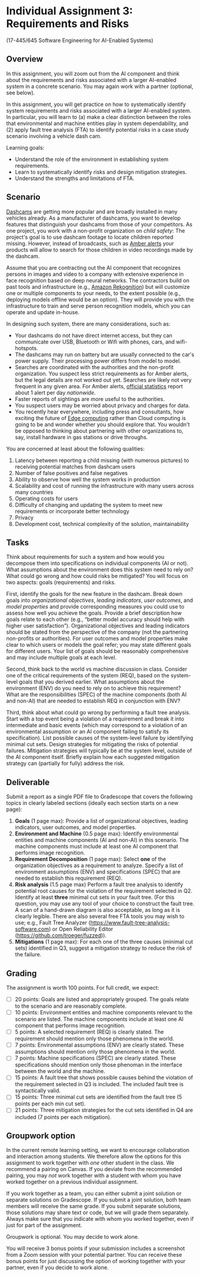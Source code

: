 # Individual Assignment 3: Requirements and Risks

(17-445/645 Software Engineering for AI-Enabled Systems)

## Overview

In this assignment, you will zoom out from the AI component and think about the requirements and risks associated with a larger AI-enabled system in a concrete scenario. You may again work with a partner (optional, see below).

In this assignment, you will get practice on how to systematically identify system requirements and risks associated with a larger AI-enabled system. In particular, you will learn to (a) make a clear distinction between the roles that environmental and machine entities play in system dependability, and (2) apply fault tree analysis (FTA) to identify potential risks in a case study scenario involving a vehicle dash cam.

Learning goals:
* Understand the role of the environment in establishing system requirements.
* Learn to systematically identify risks and design mitigation strategies.
* Understand the strengths and limitations of FTA.

## Scenario

[Dashcams](https://en.wikipedia.org/wiki/Dashcam) are getting more popular and are broadly installed in many vehicles already. As a manufacturer of dashcams, you want to develop features that distinguish your dashcams from those of your competitors. As one project, you work with a non-profit organization on *child safety*: The project's goal is to use dashcam footage to locate children reported missing. However, instead of broadcasts, such as [Amber alerts](https://en.wikipedia.org/wiki/Amber_alert) your products will allow to search for those children in video recordings made by the dashcam.

Assume that you are contracting out the AI component that recognizes persons in images and video to a company with extensive experience in face recognition based on deep neural networks. The contractors build on past tools and infrastructure (e.g., [Amazon Rekognition](https://aws.amazon.com/rekognition/)) but will customize one or multiple components to your needs, to the extent possible (e.g., deploying models offline would be an option). They will provide you with the infrastructure to train and serve person recognition models, which you can operate and update in-house.

In designing such system, there are many considerations, such as:
* Your dashcams do not have direct internet access, but they can communicate over USB, Bluetooth or Wifi with phones, cars, and wifi-hotspots.
* The dashcams may run on battery but are usually connected to the car's power supply. Their processing power differs from model to model.
* Searches are coordinated with the authorities and the non-profit organization. You suspect less strict requirements as for Amber alerts, but the legal details are not worked out yet. Searches are likely not very frequent in any given area. For Amber alerts, [official statistics](https://amberalert.gov/statistics.htm) report about 1 alert per day *nationwide*.
* Faster reports of sightings are more useful to the authorities.
* You suspect users may be worried about privacy and charges for data.
* You recently hear everywhere, including press and consultants, how exciting the future of [Edge computing](https://en.wikipedia.org/wiki/Edge_computing) rather than Cloud computing is going to be and wonder whether you should explore that. You wouldn't be opposed to thinking about partnering with other organizations to, say, install hardware in gas stations or drive throughs.

You are concerned at least about the following qualities:

1. Latency between reporting a child missing (with numerous pictures) to receiving potential matches from dashcam users
2. Number of false positives and false negatives
3. Ability to observe how well the system works in production
4. Scalability and cost of running the infrastructure with many users across many countries
5. Operating costs for users
6. Difficulty of changing and updating the system to meet new requirements or incorporate better technology
7. Privacy
8. Development cost, technical complexity of the solution, maintainability

## Tasks

Think about requirements for such a system and how would you decompose them into specifications on individual components (AI or not). What assumptions about the environment does this system need to rely on? What could go wrong and how could risks be mitigated? You will focus on two aspects: goals (requirements) and risks.

First, identify the goals for the new feature in the dashcam. Break down goals into *organizational objectives*, *leading indicators*, *user outcomes*, and *model properties* and provide corresponding measures you could use to assess how well you achieve the goals. Provide a brief description how goals relate to each other (e.g., “better model accuracy should help with higher user satisfaction”). Organizational objectives and leading indicators should be stated from the perspective of the company (not the partnering non-profits or authorities).  For user outcomes and model properties make clear to which users or models the goal refer; you may state different goals for different users. Your list of goals should be reasonably comprehensive and may include multiple goals at each level.

Second, think back to the world vs machine discussion in class. Consider one of the critical requirements of the system (REQ), based on the system-level goals that you derived earlier. What assumptions about the environment (ENV) do you need to rely on to achieve this requirement? What are the responsibilities (SPEC) of the machine components (both AI and non-AI) that are needed to establish REQ in conjunction with ENV?

Third, think about what could go wrong by performing a fault tree analysis. Start with a top event being a violation of a requirement and break it into intermediate and basic events (which may correspond to a violation of an environmental assumption or an AI component failing to satisfy its specification). List possible causes of the system-level failure by identifying minimal cut sets. Design strategies for mitigating the risks of potential failures. Mitigation strategies will typically be at the system level, outside of the AI component itself. Briefly explain how each suggested mitigation strategy can (partially for fully) address the risk.

## Deliverable

Submit a report as a single PDF file to Gradescope that covers the following topics in clearly labeled sections (ideally each section starts on a new page):

1. **Goals** (1 page max): Provide a list of organizational objectives, leading indicators, user outcomes, and model properties.
2. **Environment and Machine** (0.5 page max): Identify environmental entities and machine components (AI and non-AI) in this scenario. The machine components must include at least one AI component that performs image recognition.
3. **Requirement Decomposition** (1 page max): Select **one** of the organization objectives as a requirement to analyze. Specify a list of environment assumptions (ENV) and specifications (SPEC) that are needed to establish this requirement (REQ).
4. **Risk analysis** (1.5 page max) Perform a fault tree analysis to identify potential root causes for the violation of the requirement selected in Q2. Identify at least **three** minimal cut sets in your fault tree. (For this question, you may use any tool of your choice to construct the fault tree. A scan of a hand-drawn diagram is also acceptable, as long as it is clearly legible. There are also several free FTA tools you may wish to use; e.g., Fault Tree Analyzer (https://www.fault-tree-analysis-software.com) or Open Reliability Editor (https://github.com/troeger/fuzzed)).
5. **Mitigations** (1 page max): For each one of the three causes (minimal cut sets) identified in Q3, suggest a mitigation strategy to reduce the risk of the failure.

## Grading

The assignment is worth 100 points. For full credit, we expect:
* [ ] 20 points: Goals are listed and appropriately grouped. The goals relate to the scenario and are reasonably complete.
* [ ] 10 points: Environment entities and machine components relevant to the scenario are listed. The machine components include at least one AI component that performs image recognition.
* [ ] 5 points: A selected requirement (REQ) is clearly stated. The requirement should mention only those phenomena in the world.
* [ ] 7 points: Environmental assumptions (ENV) are clearly stated. These assumptions should mention only those phenomena in the world.
* [ ] 7 points: Machine specifications (SPEC) are clearly stated. These specifications should mention only those phenoman in the interface between the world and the machine.
* [ ] 15 points: A fault tree that shows possible causes behind the violation of the requirement selected in Q3 is included. The included fault tree is syntactically valid.
* [ ] 15 points: Three minimal cut sets are identified from the fault tree (5 points per each min cut set).
* [ ] 21 points: Three mitigation strategies for the cut sets identified in Q4 are included (7 points per each mitigation).

## Groupwork option

In the current remote learning setting, we want to encourage collaboration and interaction among students. We therefore allow the options for this assignment to work together with *one* other student in the class. We recommend a pairing on Canvas. If you deviate from the recommended pairing, you may *not* work together with a student with whom you have worked together on a previous individual assignment.

If you work together as a team, you can either submit a joint solution or separate solutions on Gradescope. If you submit a joint solution, both team members will receive the same grade. If you submit separate solutions, those solutions may share text or code, but we will grade them separately. Always make sure that you indicate with whom you worked together, even if just for part of the assignment. 

Groupwork is optional. You may decide to work alone.

You will receive 3 bonus points if your submission includes a screenshot from a Zoom session with your potential partner. You can receive these bonus points for just discussing the option of working together with your partner, even if you decide to work alone.

